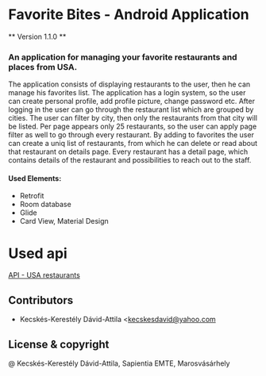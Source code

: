 # Favorite Bites -  Android Application

** Version 1.1.0 **

### An application for managing your favorite restaurants and places from USA.

The application consists of displaying restaurants to the user, then he can manage his favorites list.
The application has a login system, so the user can create personal profile, add profile picture, change password etc.
After logging in the user can go through the restaurant list which are grouped by cities. The user can filter by city, then only the restaurants from that city will be listed. Per page appears only 25 restaurants, so the user can apply page filter as well to go through every restaurant.
By adding to favorites the user can create a uniq list of restaurants, from which he can delete or read about that restaurant on details page. Every restaurant has a detail page, which contains details of the restaurant and possibilities to reach out to the staff.

#### Used Elements:
- Retrofit 
- Room database
- Glide
- Card View, Material Design

# Used api

[API - USA restaurants](http://ratpark-api.imok.space)

## Contributors

- Kecskés-Kerestély Dávid-Attila <kecskesdavid@yahoo.com

## License & copyright

@ Kecskés-Kerestély Dávid-Attila, Sapientia EMTE, Marosvásárhely
